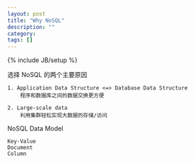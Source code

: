 ```yaml
---
layout: post
title: "Why NoSQL"
description: ""
category: 
tags: []
---
```

{% include JB/setup %}

选择 NoSQL 的两个主要原因

	1. Application Data Structure <=> Database Data Structure
		程序和数据库之间的数据交换更方便
	
	2. Large-scale data
		利用集群轻松实现大数据的存储/访问
	
NoSQL Data Model

	Key-Value
	Document
	Column
